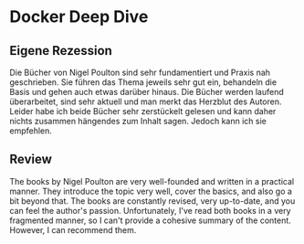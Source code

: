 # Docker Deep Dive
## Eigene Rezession
Die Bücher von Nigel Poulton sind sehr fundamentiert und Praxis nah geschrieben. Sie führen das Thema jeweils sehr gut ein, behandeln die Basis und gehen auch etwas darüber hinaus. Die Bücher werden laufend überarbeitet, sind sehr aktuell und man merkt das Herzblut des Autoren. Leider habe ich beide Bücher sehr zerstückelt gelesen und kann daher nichts zusammen hängendes zum Inhalt sagen. Jedoch kann ich sie empfehlen.

## Review
The books by Nigel Poulton are very well-founded and written in a practical manner. They introduce the topic very well, cover the basics, and also go a bit beyond that. The books are constantly revised, very up-to-date, and you can feel the author's passion. Unfortunately, I've read both books in a very fragmented manner, so I can't provide a cohesive summary of the content. However, I can recommend them.
